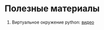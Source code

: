 

# Полезные материалы

1. Виртуальное окружение python: [видео](https://www.youtube.com/watch?v=rsG1Y5k-9jo&ab_channel=PythonToday)
